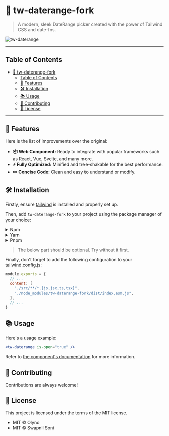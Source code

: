 # 📅 tw-daterange-fork 

> A modern, sleek DateRange picker created with the power of Tailwind CSS and date-fns.

![tw-daterange](https://raw.githubusercontent.com/SwapnilSoni1999/tw-daterange/main/screenshot.png)

---

## Table of Contents

- [📅 tw-daterange-fork](#-tw-daterange-fork)
  - [Table of Contents](#table-of-contents)
  - [🌟 Features ](#-features-)
  - [🛠️ Installation ](#️-installation-)
  - [📚 Usage ](#-usage-)
  - [🙋 Contributing ](#-contributing-)
  - [📜 License ](#-license-)

---

## 🌟 Features <a name="features"></a>

Here is the list of improvements over the original:

- **📦 Web Component:** Ready to integrate with popular frameworks such as React, Vue, Svelte, and many more.
- **⚡ Fully Optimized:** Minified and tree-shakable for the best performance.
- **✏️ Concise Code:** Clean and easy to understand or modify.

## 🛠️ Installation <a name="installation"></a>

Firstly, ensure [tailwind](https://tailwindcss.com) is installed and properly set up.

Then, add `tw-daterange-fork` to your project using the package manager of your choice:

<details>
  <summary>Npm</summary>

  ```shell
  npm install tw-daterange-fork
  ```
</details>
<details>
  <summary>Yarn</summary>

  ```shell
  yarn add tw-daterange-fork
  ```
</details>
<details>
  <summary>Pnpm</summary>

  ```shell
  pnpm add tw-daterange-fork
  ```
</details>

> The below part should be optional. Try without it first.

Finally, don't forget to add the following configuration to your tailwind.config.js:

```js
module.exports = {
  // ...
  content: [
    "./src/**/*.{js,jsx,ts,tsx}",
    "./node_modules/tw-daterange-fork/dist/index.esm.js",
  ],
  // ...
}
```

## 📚 Usage <a name="usage"></a>

Here's a usage example:

```jsx
<tw-daterange is-open="true" />
```

Refer to [the component's documentation](./src/components/tw-daterange/readme.md) for more information.

## 🙋 Contributing <a name="contributing"></a>

Contributions are always welcome!

## 📜 License <a name="license"></a>

This project is licensed under the terms of the MIT license.

  * MIT © Olyno
  * MIT © Swapnil Soni